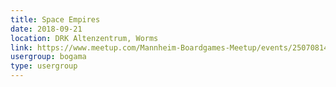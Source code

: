 ```yaml
---
title: Space Empires
date: 2018-09-21
location: DRK Altenzentrum, Worms
link: https://www.meetup.com/Mannheim-Boardgames-Meetup/events/250708148/
usergroup: bogama
type: usergroup
---
```

